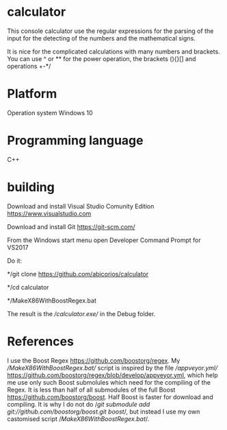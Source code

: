 # calculator
This console calculator use the regular expressions for the parsing of the input for the detecting of the numbers and the mathematical signs.

It is nice for the complicated calculations with many numbers and brackets. You can use ^ or ** for the power operation, the brackets (){}[] and operations +-*/

# Platform

Operation system Windows 10

# Programming language
C++

# building
Download and install Visual Studio Comunity Edition https://www.visualstudio.com

Download and install Git https://git-scm.com/

From the Windows start menu open Developer Command Prompt for VS2017 

Do it:

*/git clone https://github.com/abicorios/calculator

*/cd calculator

*/MakeX86WithBoostRegex.bat

The result is the */calculator.exe/* in the Debug folder.

# References
I use the Boost Regex https://github.com/boostorg/regex. 
My */MakeX86WithBoostRegex.bat/* script is inspired by the file */appveyor.yml/* https://github.com/boostorg/regex/blob/develop/appveyor.yml, which help me use only such Boost submolules which need for the compiling of the Regex. It is less than half of all submodules of the full Boost https://github.com/boostorg/boost. Half Boost is faster for download and compiling. It is why I do not do /*git submodule add git://github.com/boostorg/boost.git boost*/, but instead I use my own castomised script /*MakeX86WithBoostRegex.bat*/.
